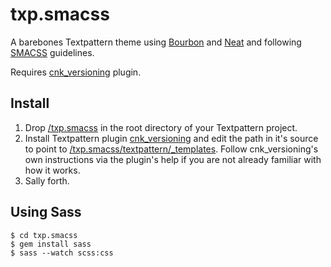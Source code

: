 txp.smacss
==============

A barebones Textpattern theme using [Bourbon](http://bourbon.io/) and [Neat](http://bourbon.io/) and following [SMACSS](http://smacss.com/) guidelines.

Requires [cnk_versioning](https://github.com/whaleen/txp.foundation/blob/master/textpattern/plugins/cnk_versioning.txt) plugin.


## Install

1. Drop [/txp.smacss](https://github.com/cuellarllar/txp.smacss) in the root directory of your Textpattern project.
2. Install Textpattern plugin [cnk_versioning](https://github.com/cuellarllar/txp.smacss/blob/master/textpattern/plugins/cnk_versioning.txt) and edit the path in it's source to point to [/txp.smacss/textpattern/_templates](https://github.com/cuellarllar/txp.smacss/textpattern/_templates). Follow cnk_versioning's own instructions via the plugin's help if you are not already familiar with how it works.
3. Sally forth.

## Using Sass

    $ cd txp.smacss 
    $ gem install sass
    $ sass --watch scss:css
